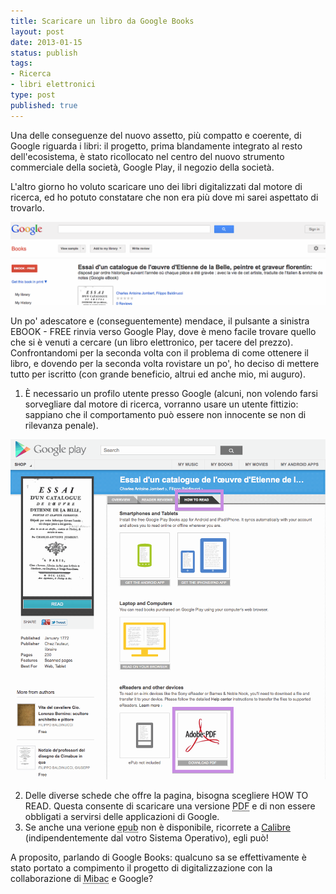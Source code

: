 ```yaml
--- 
title: Scaricare un libro da Google Books
layout: post
date: 2013-01-15
status: publish
tags: 
- Ricerca
- libri elettronici
type: post
published: true
---
```

Una delle conseguenze del nuovo assetto, più compatto e coerente, di <span lang="en">Google</span> riguarda i libri: il progetto, prima blandamente integrato al resto dell'ecosistema, è stato ricollocato nel centro del nuovo strumento commerciale della società, <span lang="en">Google Play</span>, il negozio della società.

L'altro giorno ho voluto scaricare uno dei libri digitalizzati dal motore di ricerca, ed ho potuto constatare che non era più dove mi sarei aspettato di trovarlo.

<img src="/immagini/googlebooks1.gif" title="Google Books vuoto, andare su Google Play" alt="Dalla pagina di Google Libri si viene reindirizzati verso Google Play">

Un po' adescatore e (conseguentemente) mendace, il pulsante a sinistra <span lang="en">EBOOK - FREE</span> rinvia verso <span lang="en">Google Play</span>, dove è meno facile trovare quello che si è venuti a cercare (un libro elettronico, per tacere del prezzo). Confrontandomi per la seconda volta con il problema di come ottenere il libro, e dovendo per la seconda volta rovistare un po', ho deciso di mettere tutto per iscritto (con grande beneficio, altrui ed anche mio, mi auguro).

1. È necessario un profilo utente presso <span lang="en">Google</span> (alcuni, non volendo farsi sorvegliare dal motore di ricerca, vorranno usare un utente fittizio: sappiano che il comportamento può essere non innocente se non di rilevanza penale).

<img src="/immagini/googlebooks2.gif" title="La terza scheda, un po' nascosta" alt="Selezionare la terza delle voci: Overview, Reader Reviews, How to Read">

2. Delle diverse schede che offre la pagina, bisogna scegliere <span lang="en">HOW TO READ</span>. Questa consente di scaricare una versione <abbr title="Portable Document Format" lang="en">PDF</abbr> e di non essere obbligati a servirsi delle applicazioni di <span lang="en">Google</span>.
3. Se anche una verione <abbr title="Electronic Publishing" lang="en">epub</abbr> non è disponibile, ricorrete a [Calibre][1] (indipendentemente dal votro Sistema Operativo), egli può!

A proposito, parlando di <span lang="en">Google Books</span>: qualcuno sa se effettivamente è stato portato a compimento il progetto di digitalizzazione con la collaborazione di <abbr title="Ministero per i Beni e le Attività Culturali" lang="it">Mibac</abbr> e <span lang="en">Google</span>?

[1]: http://calibre-ebook.com/ "Per scaricare Calibre, in inglese"